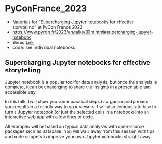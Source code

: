 # PyConFrance_2023

- Materials for "Supercharging Jupyter notebooks for effective storytelling" at PyCon France 2023
- https://www.pycon.fr/2023/en/talks/30m.html#supercharging-jupyter-notebook
- Slides [Link](https://docs.google.com/presentation/d/1rzEbr3qg7d3rwZPpejnCrv2ge6Sbtfd01HfZjXBmteg/edit?usp=sharing)
- Code: see individual notebooks


## Supercharging Jupyter notebooks for effective storytelling

Jupyter notebook is a popular tool for data analysis, but once the analysis is complete, it can be challenging to share the insights in a presentable and accessible way.

In this talk, I will show you some practical steps to organise and present your results in a friendly way to your viewers. I will also demonstrate how to turn a Jupyter notebook (or just the selected cells in a notebook) into an interactive web app with a few lines of code.

All examples will be based on typical data analyses with open-source packages such as Datapane. You will walk away from this session with tips and code snippets to improve your own Jupyter notebooks straight away.
